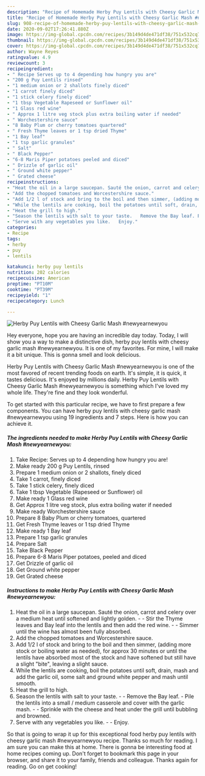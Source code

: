 ```yaml
---
description: "Recipe of Homemade Herby Puy Lentils with Cheesy Garlic Mash #newyearnewyou"
title: "Recipe of Homemade Herby Puy Lentils with Cheesy Garlic Mash #newyearnewyou"
slug: 908-recipe-of-homemade-herby-puy-lentils-with-cheesy-garlic-mash-newyearnewyou
date: 2020-09-02T17:26:41.880Z
image: https://img-global.cpcdn.com/recipes/3b149d4de471df38/751x532cq70/herby-puy-lentils-with-cheesy-garlic-mash-newyearnewyou-recipe-main-photo.jpg
thumbnail: https://img-global.cpcdn.com/recipes/3b149d4de471df38/751x532cq70/herby-puy-lentils-with-cheesy-garlic-mash-newyearnewyou-recipe-main-photo.jpg
cover: https://img-global.cpcdn.com/recipes/3b149d4de471df38/751x532cq70/herby-puy-lentils-with-cheesy-garlic-mash-newyearnewyou-recipe-main-photo.jpg
author: Wayne Reyes
ratingvalue: 4.9
reviewcount: 3
recipeingredient:
- " Recipe Serves up to 4 depending how hungry you are"
- "200 g Puy Lentils rinsed"
- "1 medium onion or 2 shallots finely diced"
- "1 carrot finely diced"
- "1 stick celery finely diced"
- "1 tbsp Vegetable Rapeseed or Sunflower oil"
- "1 Glass red wine"
- " Approx 1 litre veg stock plus extra boiling water if needed"
- " Worchestershire sauce"
- "8 Baby Plum or cherry tomatoes quartered"
- " Fresh Thyme leaves or 1 tsp dried Thyme"
- "1 Bay leaf"
- "1 tsp garlic granules"
- " Salt"
- " Black Pepper"
- "6-8 Maris Piper potatoes peeled and diced"
- " Drizzle of garlic oil"
- " Ground white pepper"
- " Grated cheese"
recipeinstructions:
- "Heat the oil in a large saucepan. Sauté the onion, carrot and celery over a medium heat until softened and lightly golden.   Stir the Thyme leaves and Bay leaf into the lentils and then add the red wine.   Simmer until the wine has almost been fully absorbed."
- "Add the chopped tomatoes and Worcestershire sauce."
- "Add 1/2 l of stock and bring to the boil and then simmer, (adding more stock or boiling water as needed), for approx 30 minutes or until the lentils have absorbed most of the stock and have softened but still have a slight &#34;bite&#34;, leaving a slight sauce."
- "While the lentils are cooking, boil the potatoes until soft, drain, mash and add the garlic oil, some salt and ground white pepper and mash until smooth."
- "Heat the grill to high."
- "Season the lentils with salt to your taste.   Remove the Bay leaf. Pile the lentils into a small / medium casserole and cover with the garlic mash.   Sprinkle with the cheese and heat under the grill until bubbling and browned."
- "Serve with any vegetables you like.   Enjoy."
categories:
- Recipe
tags:
- herby
- puy
- lentils

katakunci: herby puy lentils 
nutrition: 202 calories
recipecuisine: American
preptime: "PT10M"
cooktime: "PT39M"
recipeyield: "1"
recipecategory: Lunch

---
```



![Herby Puy Lentils with Cheesy Garlic Mash #newyearnewyou](https://img-global.cpcdn.com/recipes/3b149d4de471df38/751x532cq70/herby-puy-lentils-with-cheesy-garlic-mash-newyearnewyou-recipe-main-photo.jpg)

Hey everyone, hope you are having an incredible day today. Today, I will show you a way to make a distinctive dish, herby puy lentils with cheesy garlic mash #newyearnewyou. It is one of my favorites. For mine, I will make it a bit unique. This is gonna smell and look delicious.

Herby Puy Lentils with Cheesy Garlic Mash #newyearnewyou is one of the most favored of recent trending foods on earth. It's simple, it is quick, it tastes delicious. It's enjoyed by millions daily. Herby Puy Lentils with Cheesy Garlic Mash #newyearnewyou is something which I've loved my whole life. They're fine and they look wonderful.




To get started with this particular recipe, we have to first prepare a few components. You can have herby puy lentils with cheesy garlic mash #newyearnewyou using 19 ingredients and 7 steps. Here is how you can achieve it.

<!--inarticleads1-->

##### The ingredients needed to make Herby Puy Lentils with Cheesy Garlic Mash #newyearnewyou:

1. Take  Recipe: Serves up to 4 depending how hungry you are!
1. Make ready 200 g Puy Lentils, rinsed
1. Prepare 1 medium onion or 2 shallots, finely diced
1. Take 1 carrot, finely diced
1. Take 1 stick celery, finely diced
1. Take 1 tbsp Vegetable (Rapeseed or Sunflower) oil
1. Make ready 1 Glass red wine
1. Get  Approx 1 litre veg stock, plus extra boiling water if needed
1. Make ready  Worchestershire sauce
1. Prepare 8 Baby Plum or cherry tomatoes, quartered
1. Get  Fresh Thyme leaves or 1 tsp dried Thyme
1. Make ready 1 Bay leaf
1. Prepare 1 tsp garlic granules
1. Prepare  Salt
1. Take  Black Pepper
1. Prepare 6-8 Maris Piper potatoes, peeled and diced
1. Get  Drizzle of garlic oil
1. Get  Ground white pepper
1. Get  Grated cheese




<!--inarticleads2-->

##### Instructions to make Herby Puy Lentils with Cheesy Garlic Mash #newyearnewyou:

1. Heat the oil in a large saucepan. Sauté the onion, carrot and celery over a medium heat until softened and lightly golden.  -  - Stir the Thyme leaves and Bay leaf into the lentils and then add the red wine.  -  - Simmer until the wine has almost been fully absorbed.
1. Add the chopped tomatoes and Worcestershire sauce.
1. Add 1/2 l of stock and bring to the boil and then simmer, (adding more stock or boiling water as needed), for approx 30 minutes or until the lentils have absorbed most of the stock and have softened but still have a slight &#34;bite&#34;, leaving a slight sauce.
1. While the lentils are cooking, boil the potatoes until soft, drain, mash and add the garlic oil, some salt and ground white pepper and mash until smooth.
1. Heat the grill to high.
1. Season the lentils with salt to your taste.  -  - Remove the Bay leaf. - Pile the lentils into a small / medium casserole and cover with the garlic mash.  -  - Sprinkle with the cheese and heat under the grill until bubbling and browned.
1. Serve with any vegetables you like.  -  - Enjoy.




So that is going to wrap it up for this exceptional food herby puy lentils with cheesy garlic mash #newyearnewyou recipe. Thanks so much for reading. I am sure you can make this at home. There is gonna be interesting food at home recipes coming up. Don't forget to bookmark this page in your browser, and share it to your family, friends and colleague. Thanks again for reading. Go on get cooking!
